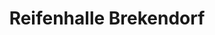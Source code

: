 ---
title: "Reifenhalle Brekendorf"
url: /brekendorf/reifenhalle-brekendorf/
shop: Autowerkstatt
---
